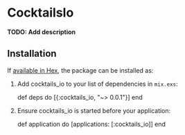 # CocktailsIo

**TODO: Add description**

## Installation

If [available in Hex](https://hex.pm/docs/publish), the package can be installed as:

  1. Add cocktails_io to your list of dependencies in `mix.exs`:

        def deps do
          [{:cocktails_io, "~> 0.0.1"}]
        end

  2. Ensure cocktails_io is started before your application:

        def application do
          [applications: [:cocktails_io]]
        end
